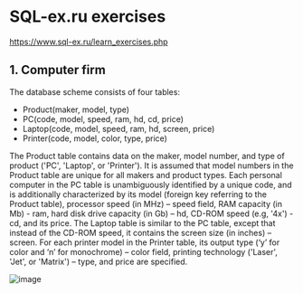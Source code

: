 # SQL-ex.ru exercises
https://www.sql-ex.ru/learn_exercises.php
## 1. Computer firm
The database scheme consists of four tables:
- Product(maker, model, type)
- PC(code, model, speed, ram, hd, cd, price)
- Laptop(code, model, speed, ram, hd, screen, price)
- Printer(code, model, color, type, price)

The Product table contains data on the maker, model number, and type of product ('PC', 'Laptop', or 'Printer'). 
It is assumed that model numbers in the Product table are unique for all makers and product types. 
Each personal computer in the PC table is unambiguously identified by a unique code, and is additionally characterized by its model 
(foreign key referring to the Product table), processor speed (in MHz) – speed field, RAM capacity (in Mb) - ram, 
hard disk drive capacity (in Gb) – hd, CD-ROM speed (e.g, '4x') - cd, and its price. The Laptop table is similar to the PC table, 
except that instead of the CD-ROM speed, it contains the screen size (in inches) – screen. For each printer model in the Printer table, 
its output type (‘y’ for color and ‘n’ for monochrome) – color field, printing technology ('Laser', 'Jet', or 'Matrix') – type, and price are specified.

![image](https://user-images.githubusercontent.com/99486379/203093941-6157344b-4933-4413-a231-75510139dd6d.png)

